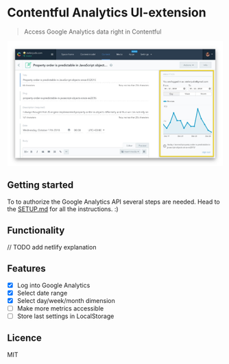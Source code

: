 # Contentful Analytics UI-extension

> Access Google Analytics data right in Contentful

![Analytics extension embeddedin Contentful interface](./screenshot.jpg)

## Getting started

To to authorize the Google Analytics API several steps are needed. Head to the [SETUP.md](./setup/index.md) for all the instructions. :)

## Functionality

// TODO add netlify explanation

## Features

- [x] Log into Google Analytics
- [x] Select date range
- [x] Select day/week/month dimension
- [ ] Make more metrics accessible
- [ ] Store last settings in LocalStorage

## Licence

MIT
